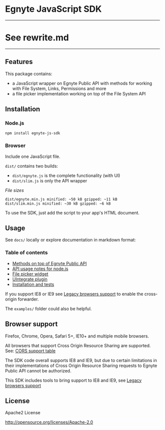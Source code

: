 Egnyte JavaScript SDK
=============

----
# See rewrite.md
----


## Features

This package contains:

 - a JavaScript wrapper on Egnyte Public API with methods for working with File System, Links, Permissions and more
 - a file picker implementation working on top of the File System API


## Installation

### Node.js
`npm install egnyte-js-sdk`

### Browser

Include one JavaScript file.

`dist/` contains two builds:

 - `dist/egnyte.js` is the complete functionality (with UI)
 - `dist/slim.js` is only the API wrapper

_File sizes_

```
dist/egnyte.min.js minified: ~50 kB gzipped: ~11 kB
dist/slim.min.js minified: ~30 kB gzipped: ~6 kB
```

To use the SDK, just add the script to your app's HTML document.

## Usage

See `docs/` locally or explore documentation in markdown format:


### Table of contents

* [Methods on top of Egnyte Public API](./src/docs/api.md)  
* [API usage notes for node.js](./src/docs/nodejs.md)
* [File picker widget](./src/docs/widgets.md)  
* [UIntegrate plugin](./src/docs/uintegrate.md)  
* [Installation and tests](./src/docs/installation.md)  



If you support IE8 or IE9 see [Legacy browsers support](./src/docs/ie8or9.md) to enable the cross-origin forwarder.

The `examples/` folder could also be helpful.

## Browser support

Firefox, Chrome, Opera, Safari 5+, IE10+ and multiple mobile browsers.

All browsers that support Cross Origin Resource Sharing are supported. See: [CORS support table](http://caniuse.com/#feat=cors)

The SDK code overall supports IE8 and IE9, but due to certain limitations in their implementations of Cross Origin Resource Sharing requests to Egnyte Public API cannot be authorized.

This SDK includes tools to bring support to IE8 and IE9, see [Legacy browsers support](./src/docs/ie8or9.md)


## License

Apache2 License

http://opensource.org/licenses/Apache-2.0

